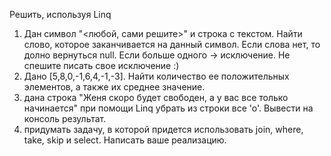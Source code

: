 ﻿Решить, используя Linq
  1. Дан символ "<любой, сами решите>" и строка с текстом.
    Найти слово, которое заканчивается на данный символ.
    Если слова нет, то долно вернуться null.
    Если больше одного -> исключение.
    Не спешите писать свое исключение :)
  2. Дано [5,8,0,-1,6,4,-1,-3]. 
    Найти количество ее положительных элементов, а также их среднее значение. 
  3. дана строка "Женя скоро будет свободен, а у вас все только начинается"
    при помощи Linq убрать из строки все 'о'. Вывести на консоль результат.
  4. придумать задачу, в которой придется использовать join, where, take, skip и select. Написать ваше реализацию.